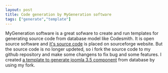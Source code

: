 ```yaml
---
layout: post
title: Code generation by MyGeneration software
tags: ["generate","template"]
---
```


MyGeneration software is a great sofware to create and run templates for generating source code from database model like Codesmith. It is open source software and [it's source code](http://sourceforge.net/projects/mygeneration/) is placed on sourceforge website. But the source code is no longer updeted, so i fork the source code to my github repository and make some changens to fix bug and some features. I created [a template to generate joomla 3.5 component](https://github.com/nguyenhuuhuy/joomlatool.git) from database by using my fork.